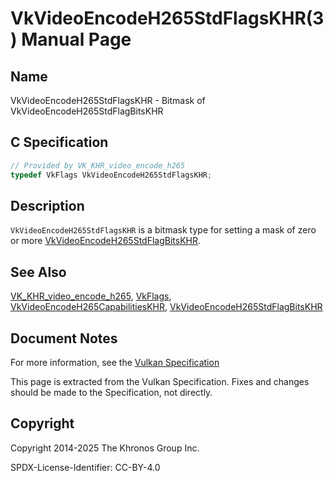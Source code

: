 # VkVideoEncodeH265StdFlagsKHR(3) Manual Page

## Name

VkVideoEncodeH265StdFlagsKHR - Bitmask of VkVideoEncodeH265StdFlagBitsKHR



## [](#_c_specification)C Specification

```c++
// Provided by VK_KHR_video_encode_h265
typedef VkFlags VkVideoEncodeH265StdFlagsKHR;
```

## [](#_description)Description

`VkVideoEncodeH265StdFlagsKHR` is a bitmask type for setting a mask of zero or more [VkVideoEncodeH265StdFlagBitsKHR](https://registry.khronos.org/vulkan/specs/latest/man/html/VkVideoEncodeH265StdFlagBitsKHR.html).

## [](#_see_also)See Also

[VK\_KHR\_video\_encode\_h265](https://registry.khronos.org/vulkan/specs/latest/man/html/VK_KHR_video_encode_h265.html), [VkFlags](https://registry.khronos.org/vulkan/specs/latest/man/html/VkFlags.html), [VkVideoEncodeH265CapabilitiesKHR](https://registry.khronos.org/vulkan/specs/latest/man/html/VkVideoEncodeH265CapabilitiesKHR.html), [VkVideoEncodeH265StdFlagBitsKHR](https://registry.khronos.org/vulkan/specs/latest/man/html/VkVideoEncodeH265StdFlagBitsKHR.html)

## [](#_document_notes)Document Notes

For more information, see the [Vulkan Specification](https://registry.khronos.org/vulkan/specs/latest/html/vkspec.html#VkVideoEncodeH265StdFlagsKHR)

This page is extracted from the Vulkan Specification. Fixes and changes should be made to the Specification, not directly.

## [](#_copyright)Copyright

Copyright 2014-2025 The Khronos Group Inc.

SPDX-License-Identifier: CC-BY-4.0